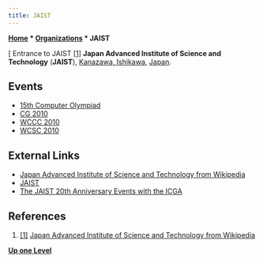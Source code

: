 ```yaml
---
title: JAIST
---
```

**[Home](Home "Home") \* [Organizations](Organizations "Organizations") \* JAIST**



[ Entrance to JAIST <a id="cite-note-1" href="#cite-ref-1">[1]</a>
**Japan Advanced Institute of Science and Technology** (**JAIST**), [Kanazawa, Ishikawa](https://en.wikipedia.org/wiki/Kanazawa,_Ishikawa), [Japan](https://en.wikipedia.org/wiki/Japan).



## Events


* [15th Computer Olympiad](15th_Computer_Olympiad "15th Computer Olympiad")
* [CG 2010](CG_2010 "CG 2010")
* [WCCC 2010](WCCC_2010 "WCCC 2010")
* [WCSC 2010](WCSC_2010 "WCSC 2010")


## External Links


* [Japan Advanced Institute of Science and Technology from Wikipedia](https://en.wikipedia.org/wiki/Japan_Advanced_Institute_of_Science_and_Technology)
* [JAIST](http://www.jaist.ac.jp/english/)
* [The JAIST 20th Anniversary Events with the ICGA](http://www.jaist.ac.jp/ICGA-events-2010/index-e.html)


## References


1. <a id="cite-ref-1" href="#cite-note-1">[1]</a> [Japan Advanced Institute of Science and Technology from Wikipedia](https://en.wikipedia.org/wiki/Japan_Advanced_Institute_of_Science_and_Technology)

**[Up one Level](Organizations "Organizations")**







 
